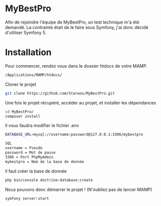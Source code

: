 # MyBestPro

Afin de rejoindre l'équipe de MyBestPro, un test technique m'a été demandé.
La contrainte était de le faire sous Symfony, j'ai donc décidé d'utiliser Symfony 5.

# Installation

Pour commencer, rendez vous dans le dossier htdocs de votre MAMP.

```bash
/Applications/MAMP/htdocs/
```

Cloner le projet

```bash
git clone https://github.com/Starwox/MyBestPro.git
```

Une fois le projet récupéré, accéder au projet, et installer les dépendances

```bash
cd MyBestPro/
composer install
```

Il vous faudra modifier le fichier .env

```bash
DATABASE_URL=mysql://username:password@127.0.0.1:3306/mybestpro

SQL
username = Pseudo
password = Mot de passe
3306 = Port PhpMyAdmin
mybestpro = Nom de la base de donnée
```

Il faut créer la base de donnée
```bash
php bin/console doctrine:database:create

```

Nous pouvons donc démarrer le projet ! (N'oubliez pas de lancer MAMP)

```bash
symfony server:start
```

